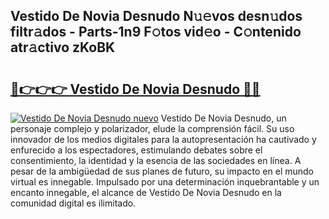 ## Vestido De Novia Desnudo N𝚞𝚎vos desn𝚞dos filtr𝚊dos - Parts-1n9 F𝚘tos vid𝚎o - C𝚘ntenido atr𝚊ctivo zKoBK

# <h2><a href="http://mb683ln.tromn.icu/?c=Vestido+De+Novia+Desnudo">🔗👉👉👉 Vestido De Novia Desnudo 🔗🔗</a></h2>

[![Vestido De Novia Desnudo nuevo](https://i.imgur.com/pEAQMta.gif)](http://mb683ln.tromn.icu/?c=Vestido+De+Novia+Desnudo)
Vestido De Novia Desnudo, un personaje complejo y polarizador, elude la comprensión fácil. Su uso innovador de los medios digitales para la autopresentación ha cautivado y enfurecido a los espectadores, estimulando debates sobre el consentimiento, la identidad y la esencia de las sociedades en línea. A pesar de la ambigüedad de sus planes de futuro, su impacto en el mundo virtual es innegable. Impulsado por una determinación inquebrantable y un encanto innegable, el alcance de Vestido De Novia Desnudo en la comunidad digital es ilimitado.
